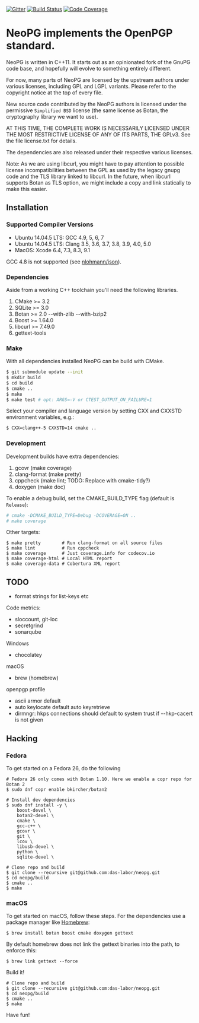 [![Gitter](https://badges.gitter.im/das-labor/neopg.svg)](https://gitter.im/das-labor/neopg)
[![Build Status](https://travis-ci.org/das-labor/neopg.svg?branch=master)](https://travis-ci.org/das-labor/neopg)
[![Code Coverage](https://codecov.io/gh/das-labor/neopg/branch/master/graph/badge.svg)](https://codecov.io/gh/das-labor/neopg)

# NeoPG implements the OpenPGP standard.

NeoPG is written in C++11.  It starts out as an opinionated fork of
the GnuPG code base, and hopefully will evolve to something entirely
different.

For now, many parts of NeoPG are licensed by the upstream authors
under various licenses, including GPL and LGPL variants.  Please refer
to the copyright notice at the top of every file.

New source code contributed by the NeoPG authors is licensed under the
permissive `Simplified BSD` license (the same license as Botan, the
cryptography library we want to use).

AT THIS TIME, THE COMPLETE WORK IS NECESSARILY LICENSED UNDER THE MOST
RESTRICTIVE LICENSE OF ANY OF ITS PARTS, THE GPLv3.  See the file
license.txt for details.

The dependencies are also released under their respective various
licenses.

Note: As we are using libcurl, you might have to pay attention to
possible license incompatibilities between the GPL as used by the
legacy gnupg code and the TLS library linked to libcurl.  In the
future, when libcurl supports Botan as TLS option, we might include a
copy and link statically to make this easier.


## Installation

### Supported Compiler Versions

* Ubuntu 14.04.5 LTS: GCC 4.9, 5, 6, 7
* Ubuntu 14.04.5 LTS: Clang 3.5, 3.6, 3.7, 3.8, 3.9, 4.0, 5.0
* MacOS: Xcode 6.4, 7.3, 8.3, 9.1

GCC 4.8 is not supported (see [nlohmann/json](https://github.com/nlohmann/json)).

### Dependencies

Aside from a working C++ toolchain you'll need the following libraries.

1. CMake >= 3.2
2. SQLite >= 3.0
3. Botan >= 2.0 --with-zlib --with-bzip2
4. Boost >= 1.64.0
5. libcurl >= 7.49.0
6. gettext-tools

### Make

With all dependencies installed NeoPG can be build with CMake.

```bash
$ git submodule update --init
$ mkdir build
$ cd build
$ cmake ..
$ make
$ make test # opt: ARGS=-V or CTEST_OUTPUT_ON_FAILURE=1
```

Select your compiler and language version by setting CXX and CXXSTD
environment variables, e.g.:

```bash
$ CXX=clang++-5 CXXSTD=14 cmake ..
```

### Development

Development builds have extra dependencies:

1. gcovr (make coverage)
2. clang-format (make pretty)
3. cppcheck (make lint; TODO: Replace with cmake-tidy?)
4. doxygen (make doc)

To enable a debug build, set the CMAKE_BUILD_TYPE flag (default is `Release`):

```bash
# cmake -DCMAKE_BUILD_TYPE=Debug -DCOVERAGE=ON ..
# make coverage
```

Other targets:

```
$ make pretty        # Run clang-format on all source files
$ make lint          # Run cppcheck
$ make coverage      # Just coverage.info for codecov.io
$ make coverage-html # Local HTML report
$ make coverage-data # Cobertura XML report
```

## TODO

* format strings for list-keys etc

Code metrics:
- sloccount, git-loc
- secretgrind
- sonarqube

Windows
- chocolatey

macOS
- brew (homebrew)

openpgp profile
- ascii armor default
- auto keylocate default auto keyretrieve
- dirmngr: hkps connections should default to system trust if --hkp-cacert is not given

## Hacking

### Fedora
To get started on a Fedora 26, do the following

```
# Fedora 26 only comes with Botan 1.10. Here we enable a copr repo for Botan 2
$ sudo dnf copr enable bkircher/botan2

# Install dev dependencies
$ sudo dnf install -y \
    boost-devel \
    botan2-devel \
    cmake \
    gcc-c++ \
    gcovr \
    git \
    lcov \
    libusb-devel \
    python \
    sqlite-devel \

# Clone repo and build
$ git clone --recursive git@github.com:das-labor/neopg.git
$ cd neopg/build
$ cmake ..
$ make
```

### macOS

To get started on macOS, follow these steps.
For the dependencies use a package manager like [Homebrew](https://brew.sh):

```
$ brew install botan boost cmake doxygen gettext
```

By default homebrew does not link the gettext binaries into the path, to enforce
this:

```
$ brew link gettext --force
```

Build it!

```
# Clone repo and build
$ git clone --recursive git@github.com:das-labor/neopg.git
$ cd neopg/build
$ cmake ..
$ make
```

Have fun!
